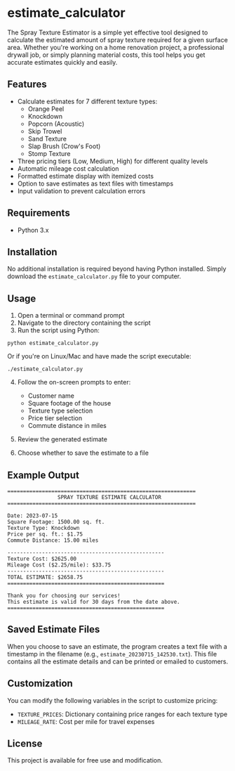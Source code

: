 # estimate_calculator
The Spray Texture Estimator is a simple yet effective tool designed to calculate the estimated amount of spray texture required for a given surface area. Whether you're working on a home renovation project, a professional drywall job, or simply planning material costs, this tool helps you get accurate estimates quickly and easily.
## Features

- Calculate estimates for 7 different texture types:
  - Orange Peel
  - Knockdown
  - Popcorn (Acoustic)
  - Skip Trowel
  - Sand Texture
  - Slap Brush (Crow's Foot)
  - Stomp Texture
- Three pricing tiers (Low, Medium, High) for different quality levels
- Automatic mileage cost calculation
- Formatted estimate display with itemized costs
- Option to save estimates as text files with timestamps
- Input validation to prevent calculation errors

## Requirements

- Python 3.x

## Installation

No additional installation is required beyond having Python installed. Simply download the `estimate_calculator.py` file to your computer.

## Usage

1. Open a terminal or command prompt
2. Navigate to the directory containing the script
3. Run the script using Python:

```
python estimate_calculator.py
```

Or if you're on Linux/Mac and have made the script executable:

```
./estimate_calculator.py
```

4. Follow the on-screen prompts to enter:
   - Customer name
   - Square footage of the house
   - Texture type selection
   - Price tier selection
   - Commute distance in miles

5. Review the generated estimate
6. Choose whether to save the estimate to a file

## Example Output

```
============================================================
                SPRAY TEXTURE ESTIMATE CALCULATOR                
============================================================

Date: 2023-07-15
Square Footage: 1500.00 sq. ft.
Texture Type: Knockdown
Price per sq. ft.: $1.75
Commute Distance: 15.00 miles

--------------------------------------------------
Texture Cost: $2625.00
Mileage Cost ($2.25/mile): $33.75
--------------------------------------------------
TOTAL ESTIMATE: $2658.75
==================================================

Thank you for choosing our services!
This estimate is valid for 30 days from the date above.
==================================================
```

## Saved Estimate Files

When you choose to save an estimate, the program creates a text file with a timestamp in the filename (e.g., `estimate_20230715_142530.txt`). This file contains all the estimate details and can be printed or emailed to customers.

## Customization

You can modify the following variables in the script to customize pricing:

- `TEXTURE_PRICES`: Dictionary containing price ranges for each texture type
- `MILEAGE_RATE`: Cost per mile for travel expenses

## License

This project is available for free use and modification.
